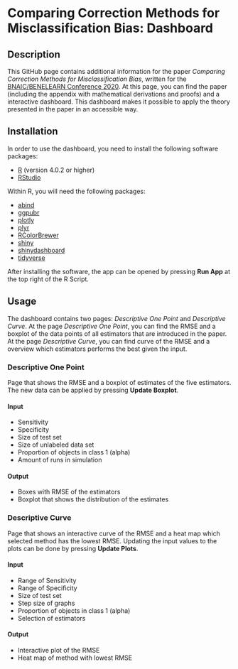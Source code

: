 # Comparing Correction Methods for Misclassification Bias: Dashboard

## Description
This GitHub page contains additional information for the paper *Comparing Correction Methods for Misclassification Bias*, written for the [BNAIC/BENELEARN Conference 2020](https://bnaic.liacs.leidenuniv.nl/). At this page, you can find the paper (including the appendix with mathematical derivations and proofs) and a interactive dashboard. This dashboard makes it possible to apply the theory presented in the paper in an accessible way.

## Installation
In order to use the dashboard, you need to install the following software packages:
  * [R](https://cran.r-project.org/bin/windows/base/) (version 4.0.2 or higher)
  * [RStudio](https://rstudio.com/products/rstudio/download/)

Within R, you will need the following packages:
  * [abind](https://www.rdocumentation.org/packages/abind)
  * [ggpubr](https://www.rdocumentation.org/packages/ggpubr)
  * [plotly](https://www.rdocumentation.org/packages/plotly)
  * [plyr](https://www.rdocumentation.org/packages/plyr)
  * [RColorBrewer](https://www.rdocumentation.org/packages/RColorBrewer)
  * [shiny](https://www.rdocumentation.org/packages/shiny)
  * [shinydashboard](https://www.rdocumentation.org/packages/shinydashboard)
  * [tidyverse](https://www.rdocumentation.org/packages/tidyverse)
  
After installing the software, the app can be opened by pressing **Run App** at the top right of the R Script.
  
## Usage 
The dashboard contains two pages: *Descriptive One Point* and *Descriptive Curve*. At the page *Descriptive One Point*, you can find the RMSE and a boxplot of the data points of all estimators that are introduced in the paper. At the page *Descriptive Curve*, you can find curve of the RMSE and a overview which estimators performs the best given the input.

### Descriptive One Point
Page that shows the RMSE and a boxplot of estimates of the five estimators. The new data can be applied by pressing **Update Boxplot**.

#### Input
  * Sensitivity 
  * Specificity
  * Size of test set
  * Size of unlabeled data set
  * Proportion of objects in class 1 (alpha)
  * Amount of runs in simulation
 
#### Output
  * Boxes with RMSE of the estimators
  * Boxplot that shows the distribution of the estimates
  
### Descriptive Curve
Page that shows an interactive curve of the RMSE and a heat map which selected method has the lowest RMSE. Updating the input values to the plots can be done by pressing **Update Plots**.

#### Input
  * Range of Sensitivity 
  * Range of Specificity
  * Size of test set
  * Step size of graphs
  * Proportion of objects in class 1 (alpha)
  * Selection of estimators

#### Output
  * Interactive plot of the RMSE
  * Heat map of method with lowest RMSE
